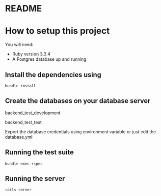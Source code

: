 # README

# How to setup this project
You will need:
* Ruby version 3.3.4
* A Postgres database up and running

## Install the dependencies using
`bundle install`

## Create the databases on your database server

backend_test_development

backend_test_test

Export the database credentials using environment variable or just edit the database.yml

## Running the test suite
`bundle exec rspec`

## Running the server
`rails server`
